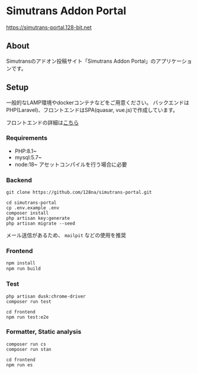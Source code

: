 # Simutrans Addon Portal

https://simutrans-portal.128-bit.net


## About

Simutransのアドオン投稿サイト「Simutrans Addon Portal」のアプリケーションです。

## Setup

一般的なLAMP環境やdockerコンテナなどをご用意ください。
バックエンドはPHP(Laravel)、フロントエンドはSPA(quasar, vue.js)で作成しています。

フロントエンドの詳細は[こちら](frontend/README.md)

### Requirements

- PHP:8.1~
- mysql:5.7~
- node:18~
    アセットコンパイルを行う場合に必要

### Backend

```
git clone https://github.com/128na/simutrans-portal.git

cd simutrans-portal
cp .env.example .env
composer install
php artisan key:generate
php artisan migrate --seed
```

メール送信があるため、 `mailpit` などの使用を推奨

### Frontend

```bash
npm install
npm run build
```

### Test

```
php artisan dusk:chrome-driver
composer run test

cd frontend
npm run test:e2e
```

### Formatter, Static analysis

```
composer run cs
composer run stan

cd frontend
npm run es
```
